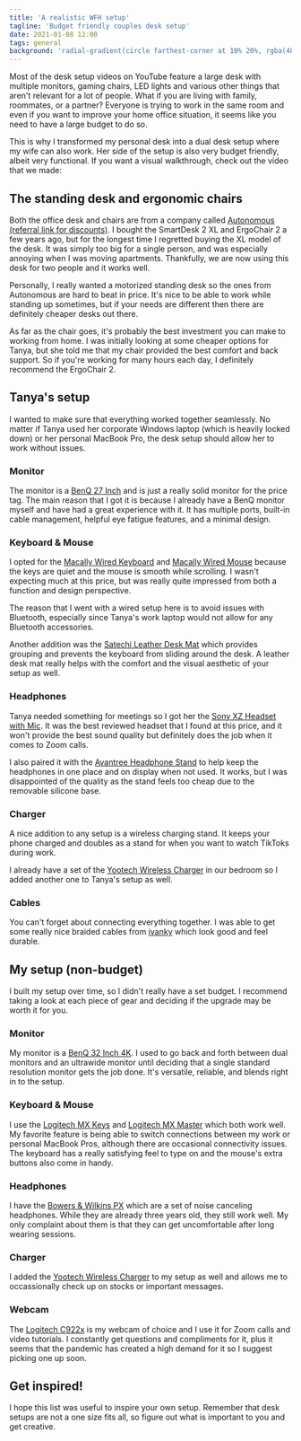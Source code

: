 ```yaml
---
title: 'A realistic WFH setup'
tagline: 'Budget friendly couples desk setup'
date: 2021-01-08 12:00
tags: general
background: 'radial-gradient(circle farthest-corner at 10% 20%, rgba(48,49,142,1) 0%, rgba(94,93,223,1) 90%)'
---
```


Most of the desk setup videos on YouTube feature a large desk with multiple monitors, gaming chairs, LED lights and various other things that aren't relevant for a lot of people. What if you are living with family, roommates, or a partner? Everyone is trying to work in the same room and even if you want to improve your home office situation, it seems like you need to have a large budget to do so.

This is why I transformed my personal desk into a dual desk setup where my wife can also work. Her side of the setup is also very budget friendly, albeit very functional. If you want a visual walkthrough, check out the video that we made:

<YouTubeEmbed id="Pez0COGEffc" caption="Couples Desk Setup | WFH in NYC" />

## The standing desk and ergonomic chairs

Both the office desk and chairs are from a company called [Autonomous (referral link for discounts)](https://sunny.link/autonomousai). I bought the SmartDesk 2 XL and ErgoChair 2 a few years ago, but for the longest time I regretted buying the XL model of the desk. It was simply too big for a single person, and was especially annoying when I was moving apartments. Thankfully, we are now using this desk for two people and it works well.

Personally, I really wanted a motorized standing desk so the ones from Autonomous are hard to beat in price. It's nice to be able to work while standing up sometimes, but if your needs are different then there are definitely cheaper desks out there.

As far as the chair goes, it's probably the best investment you can make to working from home. I was initially looking at some cheaper options for Tanya, but she told me that my chair provided the best comfort and back support. So if you're working for many hours each day, I definitely recommend the ErgoChair 2.

## Tanya's setup

I wanted to make sure that everything worked together seamlessly. No matter if Tanya used her corporate Windows laptop (which is heavily locked down) or her personal MacBook Pro, the desk setup should allow her to work without issues.

### Monitor

The monitor is a [BenQ 27 Inch](https://sunny.link/benq27) and is just a really solid monitor for the price tag. The main reason that I got it is because I already have a BenQ monitor myself and have had a great experience with it. It has multiple ports, built-in cable management, helpful eye fatigue features, and a minimal design.

### Keyboard & Mouse

I opted for the [Macally Wired Keyboard](https://sunny.link/macallykey) and [Macally Wired Mouse](https://sunny.link/macallymouse) because the keys are quiet and the mouse is smooth while scrolling. I wasn't expecting much at this price, but was really quite impressed from both a function and design perspective.

The reason that I went with a wired setup here is to avoid issues with Bluetooth, especially since Tanya's work laptop would not allow for any Bluetooth accessories.

Another addition was the [Satechi Leather Desk Mat](https://sunny.link/satechimat) which provides grouping and prevents the keyboard from sliding around the desk. A leather desk mat really helps with the comfort and the visual aesthetic of your setup as well.

### Headphones

Tanya needed something for meetings so I got her the [Sony XZ Headset with Mic](https://sunny.link/sonyheadset). It was the best reviewed headset that I found at this price, and it won't provide the best sound quality but definitely does the job when it comes to Zoom calls.

I also paired it with the [Avantree Headphone Stand](https://sunny.link/avantreestand) to help keep the headphones in one place and on display when not used. It works, but I was disappointed of the quality as the stand feels too cheap due to the removable silicone base.

### Charger

A nice addition to any setup is a wireless charging stand. It keeps your phone charged and doubles as a stand for when you want to watch TikToks during work.

I already have a set of the [Yootech Wireless Charger](https://sunny.link/yootechcharger) in our bedroom so I added another one to Tanya's setup as well.

### Cables

You can't forget about connecting everything together. I was able to get some really nice braided cables from [ivanky](https://sunny.link/ivanky) which look good and feel durable.

## My setup (non-budget)

I built my setup over time, so I didn't really have a set budget. I recommend taking a look at each piece of gear and deciding if the upgrade may be worth it for you.

### Monitor

My monitor is a [BenQ 32 Inch 4K](https://sunny.link/benq32). I used to go back and forth between dual monitors and an ultrawide monitor until deciding that a single standard resolution monitor gets the job done. It's versatile, reliable, and blends right in to the setup.

### Keyboard & Mouse

I use the [Logitech MX Keys](https://sunny.link/mxkeys) and [Logitech MX Master](https://sunny.link/mxmaster) which both work well. My favorite feature is being able to switch connections between my work or personal MacBook Pros, although there are occasional connectivity issues. The keyboard has a really satisfying feel to type on and the mouse's extra buttons also come in handy.

### Headphones

I have the [Bowers & Wilkins PX](https://sunny.link/px) which are a set of noise canceling headphones. While they are already three years old, they still work well. My only complaint about them is that they can get uncomfortable after long wearing sessions.

### Charger

I added the [Yootech Wireless Charger](https://sunny.link/yootechcharger) to my setup as well and allows me to occassionally check up on stocks or important messages.

### Webcam

The [Logitech C922x](https://sunny.link/c922x) is my webcam of choice and I use it for Zoom calls and video tutorials. I constantly get questions and compliments for it, plus it seems that the pandemic has created a high demand for it so I suggest picking one up soon.

## Get inspired!

I hope this list was useful to inspire your own setup. Remember that desk setups are not a one size fits all, so figure out what is important to you and get creative.
